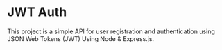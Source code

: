 # JWT Auth

This project is a simple API for user registration and authentication using JSON Web Tokens (JWT) Using Node & Express.js.
